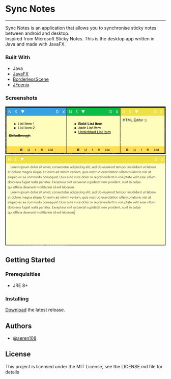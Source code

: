 # Sync Notes
***
Sync Notes is an application that allows you to synchronise sticky notes between android and desktop. <br> 
Inspired from Microsoft Sticky Notes. This is the desktop app written in Java and made with JavaFX. <br>

### Built With
- Java
- [JavaFX](https://openjfx.io)
- [BorderlessScene](https://github.com/NicolasSenetLarson/BorderlessScene)
- [JFoenix](https://github.com/jfoenixadmin/JFoenix)

### Screenshots
<img src="screenshots/sync-notes-05.png" alt="Three Colored Theme"/>
<img src="screenshots/sync-notes-03.png" alt="Expanded View"/>

## Getting Started

### Prerequisities
- JRE 8+
### Installing
[Download](https://github.com/aeren108/sync_notes/releases/download/v1.1/sync_notes.jar) the latest release.

## Authors
 - [@aeren108](https://github.com/aeren108)
 
 ## License
 
 This project is licensed under the MIT License, see the LICENSE.md file for details
